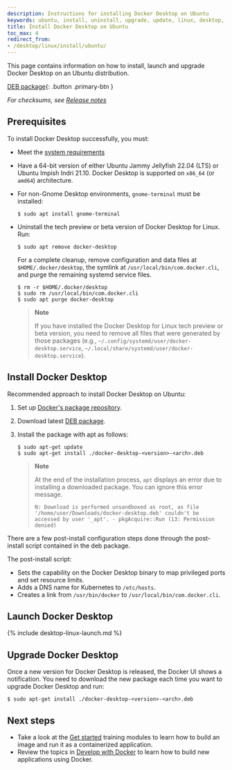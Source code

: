 ```yaml
---
description: Instructions for installing Docker Desktop on Ubuntu
keywords: ubuntu, install, uninstall, upgrade, update, linux, desktop, docker desktop, docker desktop for linux, dd4l
title: Install Docker Desktop on Ubuntu
toc_max: 4
redirect_from:
- /desktop/linux/install/ubuntu/
---
```


This page contains information on how to install, launch and upgrade Docker Desktop on an Ubuntu distribution. 

[DEB package](https://desktop.docker.com/linux/main/amd64/docker-desktop-4.13.0-amd64.deb?utm_source=docker&utm_medium=webreferral&utm_campaign=docs-driven-download-linux-amd64){: .button .primary-btn }

*For checksums, see [Release notes](../release-notes.md)*

## Prerequisites


To install Docker Desktop successfully, you must:
 - Meet the [system requirements](linux-install.md#system-requirements) 
 - Have a 64-bit version of either Ubuntu Jammy Jellyfish 22.04 (LTS) or Ubuntu Impish Indri 21.10.
 Docker Desktop is supported on `x86_64` (or `amd64`) architecture.
 - For non-Gnome Desktop environments, `gnome-terminal` must be installed:
    ```console
    $ sudo apt install gnome-terminal
    ```
 - Uninstall the tech preview or beta version of Docker Desktop for Linux. Run:

    ```console
    $ sudo apt remove docker-desktop
    ```

    For a complete cleanup, remove configuration and data files at `$HOME/.docker/desktop`, the symlink at `/usr/local/bin/com.docker.cli`, and purge the remaining systemd service files.

    ```console
    $ rm -r $HOME/.docker/desktop
    $ sudo rm /usr/local/bin/com.docker.cli
    $ sudo apt purge docker-desktop
    ```

    > **Note**
    >
    > If you have installed the Docker Desktop for Linux tech preview or beta version, you need to remove all files that were generated by those packages (e.g., `~/.config/systemd/user/docker-desktop.service`, `~/.local/share/systemd/user/docker-desktop.service`).

## Install Docker Desktop

Recommended approach to install Docker Desktop on Ubuntu:

1. Set up [Docker's package repository](../../engine/install/ubuntu.md#set-up-the-repository).

2. Download latest [DEB package](https://desktop.docker.com/linux/main/amd64/docker-desktop-4.13.0-amd64.deb?utm_source=docker&utm_medium=webreferral&utm_campaign=docs-driven-download-linux-amd64).

3. Install the package with apt as follows:

    ```console
    $ sudo apt-get update
    $ sudo apt-get install ./docker-desktop-<version>-<arch>.deb
    ```

    > **Note**
    >
    > At the end of the installation process, `apt` displays an error due to installing a downloaded package. You
    > can ignore this error message.
    >
    >  ```
    >  N: Download is performed unsandboxed as root, as file '/home/user/Downloads/docker-desktop.deb' couldn't be accessed by user '_apt'. - pkgAcquire::Run (13: Permission denied)
    >  ```

There are a few post-install configuration steps done through the post-install script contained in the deb package.

The post-install script:

- Sets the capability on the Docker Desktop binary to map privileged ports and set resource limits.
- Adds a DNS name for Kubernetes to `/etc/hosts`.
- Creates a link from `/usr/bin/docker` to `/usr/local/bin/com.docker.cli`.

## Launch Docker Desktop

{% include desktop-linux-launch.md %}


## Upgrade Docker Desktop

Once a new version for Docker Desktop is released, the Docker UI shows a notification. 
You need to download the new package each time you want to upgrade Docker Desktop and run:

```console
$ sudo apt-get install ./docker-desktop-<version>-<arch>.deb
```

## Next steps

- Take a look at the [Get started](../../get-started/index.md) training modules to learn  how to build an image and run it as a containerized application.
- Review the topics in [Develop with Docker](../../develop/index.md) to learn how to build new applications using Docker.
